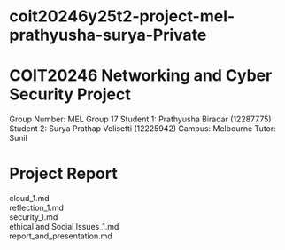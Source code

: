 # coit20246y25t2-project-mel-prathyusha-surya-Private


# COIT20246 Networking and Cyber Security Project
Group Number: MEL Group 17 
Student 1: Prathyusha Biradar (12287775) 
Student 2: Surya Prathap Velisetti (12225942) 
Campus: Melbourne 
Tutor: Sunil 


# Project Report
cloud_1.md   
reflection_1.md   
security_1.md   
ethical and Social Issues_1.md   
report_and_presentation.md
